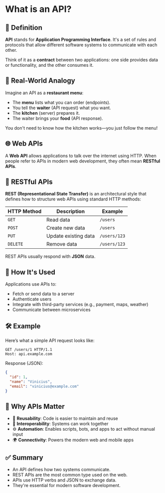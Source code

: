 # What is an API?

## 📘 Definition
**API** stands for **Application Programming Interface**. It's a set of rules and protocols that allow different software systems to communicate with each other.

Think of it as a **contract** between two applications: one side provides data or functionality, and the other consumes it.

## 🔗 Real-World Analogy
Imagine an API as a **restaurant menu**:
- The **menu** lists what you can order (endpoints).
- You tell the **waiter** (API request) what you want.
- The **kitchen** (server) prepares it.
- The waiter brings your **food** (API response).

You don't need to know how the kitchen works—you just follow the menu!

## 🌐 Web APIs
A **Web API** allows applications to talk over the internet using HTTP. When people refer to APIs in modern web development, they often mean **RESTful APIs**.

## 🚀 RESTful APIs
**REST (Representational State Transfer)** is an architectural style that defines how to structure web APIs using standard HTTP methods:

| HTTP Method | Description          | Example       |
|-------------|----------------------|---------------|
| `GET`       | Read data            | `/users`      |
| `POST`      | Create new data      | `/users`      |
| `PUT`       | Update existing data | `/users/123`  |
| `DELETE`    | Remove data          | `/users/123`  |

REST APIs usually respond with **JSON** data.

## 🔧 How It's Used
Applications use APIs to:
- Fetch or send data to a server
- Authenticate users
- Integrate with third-party services (e.g., payment, maps, weather)
- Communicate between microservices

## 🛠️ Example
Here’s what a simple API request looks like:
```http
GET /users/1 HTTP/1.1
Host: api.example.com
```

Response (JSON):
```json
{
  "id": 1,
  "name": "Vinicius",
  "email": "vinicius@example.com"
}
```

## 📄 Why APIs Matter
- 🔁 **Reusability**: Code is easier to maintain and reuse
- 🤝 **Interoperability**: Systems can work together
- ⚙️ **Automation**: Enables scripts, bots, and apps to act without manual input
- 🌍 **Connectivity**: Powers the modern web and mobile apps

## ✅ Summary
- An API defines how two systems communicate.
- REST APIs are the most common type used on the web.
- APIs use HTTP verbs and JSON to exchange data.
- They're essential for modern software development.